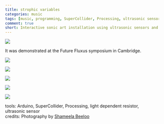 ```yaml
---
title: strophic variables
categories: music
tags: [music, programming, SuperCollider, Processing, ultrasonic sensor, LDR]
comment: true
short: Interactive sonic art installation using ultrasonic sensors and light dependent resistors to manipulate sound and visuals.
---
```

![](/../assets/images/2011_01_17_future_fluxus_poster.jpg)

It was demonstrated at the Future Fluxus symposium in Cambridge.

![](/../assets/images/2011_01_17_strophic_variables_01.jpg)

![](/../assets/images/2011_01_17_strophic_variables_02.jpg)

![](/../assets/images/2011_01_17_strophic_variables_03.jpg)

![](/../assets/images/2011_01_17_strophic_variables_04.jpg)

![](/../assets/images/2011_01_17_strophic_variables_05.jpg)

tools: Arduino, SuperCollider, Processing, light dependent resistor, ultrasonic sensor   
credits: Photography by [Shameela Beeloo](https://photographing.carbonmade.com/)
